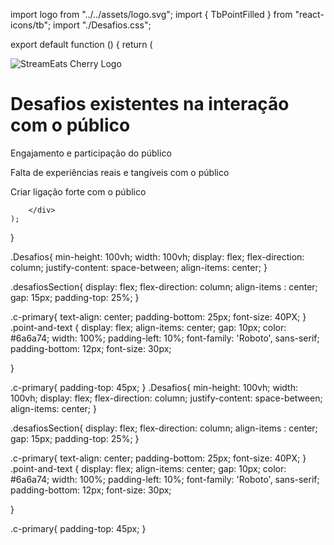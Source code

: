 import logo from "../../assets/logo.svg";
import { TbPointFilled } from "react-icons/tb";
import "./Desafios.css";

export default function () {
    return (
        <div className="Desafios">
            <div className="desafiosSection">
                <img
                    className="logo-desafios"
                    width={100}
                    src={logo}
                    alt="StreamEats Cherry Logo"
                />
                <h1 className="c-primary"><span className="f-weight-bold">Desafios existentes na interação com o público</span></h1>
                <div className="point-and-text">
                    <TbPointFilled /><p className="primeiro">Engajamento e participação do público</p>
                </div>
                <div className="point-and-text">
                    <TbPointFilled /><p className="primeiro">Falta de experiências reais e tangíveis com o público</p>
                </div>
                <div className="point-and-text">
                    <TbPointFilled /><p className="primeiro">Criar ligação forte com o público</p>
                </div>
            </div>
            
        </div>
    );
}


.Desafios{
    min-height: 100vh;
    width: 100vh;
    display: flex;
    flex-direction: column;
    justify-content: space-between;
    align-items: center;
}

.desafiosSection{
    display: flex;
    flex-direction: column;
    align-items : center;
    gap: 15px;
    padding-top: 25%;
}

.c-primary{
    text-align: center; 
    padding-bottom: 25px;
    font-size: 40PX;
}
.point-and-text {
    display: flex;
    align-items: center;
    gap: 10px;
    color: #6a6a74;
    width: 100%; 
    padding-left: 10%;
    font-family: 'Roboto', sans-serif;
    padding-bottom: 12px;
    font-size: 30px;
    
}

.c-primary{
    padding-top: 45px;
}
.Desafios{
    min-height: 100vh;
    width: 100vh;
    display: flex;
    flex-direction: column;
    justify-content: space-between;
    align-items: center;
}

.desafiosSection{
    display: flex;
    flex-direction: column;
    align-items : center;
    gap: 15px;
    padding-top: 25%;
}

.c-primary{
    text-align: center; 
    padding-bottom: 25px;
    font-size: 40PX;
}
.point-and-text {
    display: flex;
    align-items: center;
    gap: 10px;
    color: #6a6a74;
    width: 100%; 
    padding-left: 10%;
    font-family: 'Roboto', sans-serif;
    padding-bottom: 12px;
    font-size: 30px;
    
}

.c-primary{
    padding-top: 45px;
}






